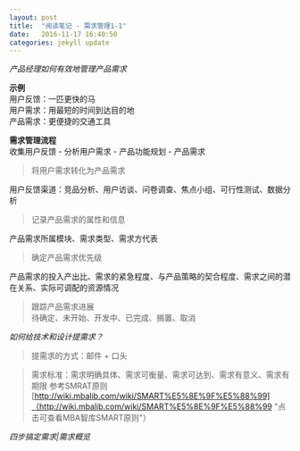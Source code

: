 ```yaml
---
layout: post
title:  "阅读笔记 - 需求管理1-1"
date:   2016-11-17 16:40:50
categories: jekyll update
---
```


*产品经理如何有效地管理产品需求*  

**示例**  
用户反馈：一匹更快的马  
用户需求：用最短的时间到达目的地  
产品需求：更便捷的交通工具    

**需求管理流程**  
收集用户反馈 - 分析用户需求 - 产品功能规划 - 产品需求  

> 将用户需求转化为产品需求  

用户反馈渠道：竞品分析、用户访谈、问卷调查、焦点小组、可行性测试、数据分析  
> 记录产品需求的属性和信息  

产品需求所属模块、需求类型、需求方代表  
> 确定产品需求优先级  

产品需求的投入产出比、需求的紧急程度、与产品策略的契合程度、需求之间的潜在关系、实际可调配的资源情况  
> 跟踪产品需求进展    
待确定、未开始、开发中、已完成、搁置、取消  

*如何给技术和设计提需求？*   

> 提需求的方式：邮件 + 口头  

> 需求标准：需求明确具体、需求可衡量、需求可达到、需求有意义、需求有期限
参考SMRAT原则[http://wiki.mbalib.com/wiki/SMART%E5%8E%9F%E5%88%99]（http://wiki.mbalib.com/wiki/SMART%E5%8E%9F%E5%88%99 "点击可查看MBA智库SMART原则"）  

*四步搞定需求|需求概览*
